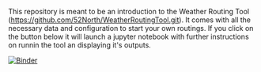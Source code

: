 This repository is meant to be an introduction to the Weather Routing Tool (https://github.com/52North/WeatherRoutingTool.git). It comes with all the necessary data and configuration to start your own routings. If you click on the button below it will launch a jupyter notebook with further instructions on runnin the tool an displaying it's outputs.

[![Binder](https://mybinder.org/badge_logo.svg)](https://mybinder.org/v2/gh/jonathanbauer03/WRT-sandbox.git/HEAD?urlpath=%2Fdoc%2Ftree%2FNotebooks/execute-WRT.ipynb)
